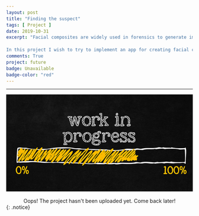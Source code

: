 ```yaml
---
layout: post
title: "Finding the suspect"
tags: [ Project ]
date: 2019-10-31
excerpt: "Facial composites are widely used in forensics to generate images of suspects. Since victim or witness usually isn't good at drawing, computer-aided generation is applied to reconstruct the face attacker. One of the most commonly used techniques are evolutionary systems that compose the final face from many predefined parts.

In this project I wish to try to implement an app for creating facial composite that will be able to construct desired faces without explicitly providing databases of templates. I aim to apply Variational Autoencoders and Gaussian processes for this task."
comments: True
project: future
badge: Unavailable
badge-color: "red"
---
```


---

![png](/assets/img/wip.jpg)
<center> Oops! The project hasn't been uploaded yet. Come back later! </center>
{: .notice}
